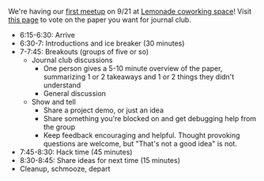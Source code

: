 We're having our [first meetup](https://www.meetup.com/Machine-Learning-Social-Hack-Nights/events/242674269/) on 9/21 at [Lemonade coworking space](http://www.lemonade.love/)!  Visit [this page](https://www.meetup.com/Machine-Learning-Social-Hack-Nights/events/242674269/) to vote on the paper you want for journal club.

* 6:15-6:30: Arrive 
* 6:30-7: Introductions and ice breaker (30 minutes)
* 7-7:45: Breakouts (groups of five or so) 
    * Journal club discussions
        * One person gives a 5-10 minute overview of the paper, summarizing 1 or 2 takeaways and 1 or 2 things they didn't understand
        * General discussion
    * Show and tell
        * Share a project demo, or just an idea
        * Share something you're blocked on and get debugging help from the group
        * Keep feedback encouraging and helpful. Thought provoking questions are welcome, but "That's not a good idea" is not.
* 7:45-8:30: Hack time (45 minutes)
* 8:30-8:45: Share ideas for next time (15 minutes)
* Cleanup, schmooze, depart